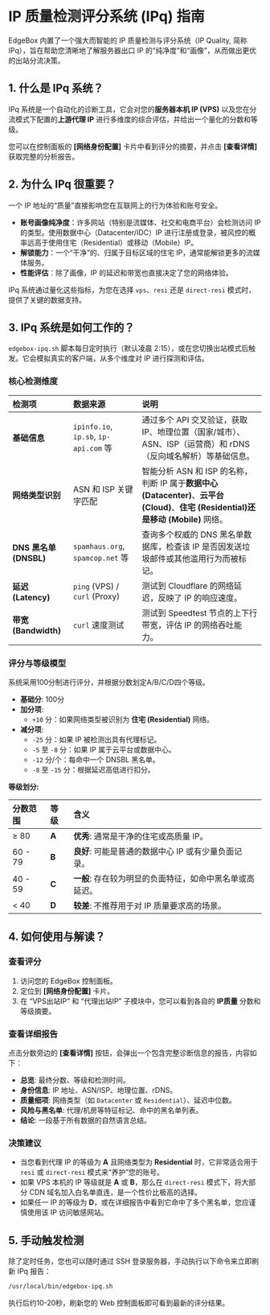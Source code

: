 
# **IP 质量检测评分系统 (IPq) 指南**

EdgeBox 内置了一个强大而智能的 IP 质量检测与评分系统（IP Quality, 简称 IPq），旨在帮助您清晰地了解服务器出口 IP 的“纯净度”和“画像”，从而做出更优的出站分流决策。

## **1. 什么是 IPq 系统？**

IPq 系统是一个自动化的诊断工具，它会对您的**服务器本机 IP (VPS)** 以及您在分流模式下配置的**上游代理 IP** 进行多维度的综合评估，并给出一个量化的分数和等级。

您可以在控制面板的 **[网络身份配置]** 卡片中看到评分的摘要，并点击 **[查看详情]** 获取完整的分析报告。

## **2. 为什么 IPq 很重要？**

一个 IP 地址的“质量”直接影响您在互联网上的行为体验和账号安全。

  * **账号画像纯净度**：许多网站（特别是流媒体、社交和电商平台）会检测访问 IP 的类型。使用数据中心（Datacenter/IDC）IP 进行注册或登录，被风控的概率远高于使用住宅（Residential）或移动（Mobile）IP。
  * **解锁能力**：一个“干净”的、归属于目标区域的住宅 IP，通常能解锁更多的流媒体服务。
  * **性能评估**：除了画像，IP 的延迟和带宽也直接决定了您的网络体验。

IPq 系统通过量化这些指标，为您在选择 `vps`、`resi` 还是 `direct-resi` 模式时，提供了关键的数据支持。

## **3. IPq 系统是如何工作的？**

`edgebox-ipq.sh` 脚本每日定时执行（默认凌晨 2:15），或在您切换出站模式后触发。它会模拟真实的客户端，从多个维度对 IP 进行探测和评估。

### **核心检测维度**

| 检测项 | 数据来源 | 说明 |
| :--- | :--- | :--- |
| **基础信息** | `ipinfo.io`, `ip.sb`, `ip-api.com` 等 | 通过多个 API 交叉验证，获取 IP、地理位置（国家/城市）、ASN、ISP（运营商）和 rDNS（反向域名解析）等基础信息。 |
| **网络类型识别** | ASN 和 ISP 关键字匹配 | 智能分析 ASN 和 ISP 的名称，判断 IP 属于**数据中心 (Datacenter)**、**云平台 (Cloud)**、**住宅 (Residential)还是移动 (Mobile)** 网络。 |
| **DNS 黑名单 (DNSBL)** | `spamhaus.org`, `spamcop.net` 等 | 查询多个权威的 DNS 黑名单数据库，检查该 IP 是否因发送垃圾邮件或其他滥用行为而被标记。 |
| **延迟 (Latency)** | `ping` (VPS) / `curl` (Proxy) | 测试到 Cloudflare 的网络延迟，反映了 IP 的响应速度。 |
| **带宽 (Bandwidth)** | `curl` 速度测试 | 测试到 Speedtest 节点的上下行带宽，评估 IP 的网络吞吐能力。 |

### **评分与等级模型**

系统采用100分制进行评分，并根据分数划定A/B/C/D四个等级。

  * **基础分**: 100分
  * **加分项**:
      * `+10` 分：如果网络类型被识别为 **住宅 (Residential)** 网络。
  * **减分项**:
      * `-25` 分：如果 IP 被检测出具有代理标记。
      * `-5` 至 `-8` 分：如果 IP 属于云平台或数据中心。
      * `-12` 分/个：每命中一个 DNSBL 黑名单。
      * `-8` 至 `-15` 分：根据延迟高低进行扣分。

**等级划分:**

| 分数范围 | 等级 | 含义 |
| :--- | :--- | :--- |
| ≥ 80 | **A** | **优秀**: 通常是干净的住宅或高质量 IP。 |
| 60 - 79 | **B** | **良好**: 可能是普通的数据中心 IP 或有少量负面记录。 |
| 40 - 59 | **C** | **一般**: 存在较为明显的负面特征，如命中黑名单或高延迟。 |
| \< 40 | **D** | **较差**: 不推荐用于对 IP 质量要求高的场景。 |

## **4. 如何使用与解读？**

### **查看评分**

1.  访问您的 EdgeBox 控制面板。
2.  定位到 **[网络身份配置]** 卡片。
3.  在 “VPS出站IP” 和 “代理出站IP” 子模块中，您可以看到各自的 **IP质量** 分数和等级摘要。

### **查看详细报告**

点击分数旁边的 **[查看详情]** 按钮，会弹出一个包含完整诊断信息的报告，内容如下：

  * **总览**: 最终分数、等级和检测时间。
  * **身份信息**: IP 地址、ASN/ISP、地理位置、rDNS。
  * **质量细项**: 网络类型（如 `Datacenter` 或 `Residential`）、延迟中位数。
  * **风险与黑名单**: 代理/机房等特征标记、命中的黑名单列表。
  * **结论**: 一段基于所有数据的自然语言总结。

### **决策建议**

  * 当您看到代理 IP 的等级为 **A** 且网络类型为 **Residential** 时，它非常适合用于 `resi` 或 `direct-resi` 模式来“养护”您的账号。
  * 如果 VPS 本机的 IP 等级就是 **A** 或 **B**，那么在 `direct-resi` 模式下，将大部分 CDN 域名加入白名单直连，是一个性价比极高的选择。
  * 如果任一 IP 的等级为 **D**，或在详细报告中看到它命中了多个黑名单，您应谨慎使用该 IP 访问敏感网站。

## **5. 手动触发检测**

除了定时任务，您也可以随时通过 SSH 登录服务器，手动执行以下命令来立即刷新 IPq 报告：

```bash
/usr/local/bin/edgebox-ipq.sh
```

执行后约10-20秒，刷新您的 Web 控制面板即可看到最新的评分结果。
